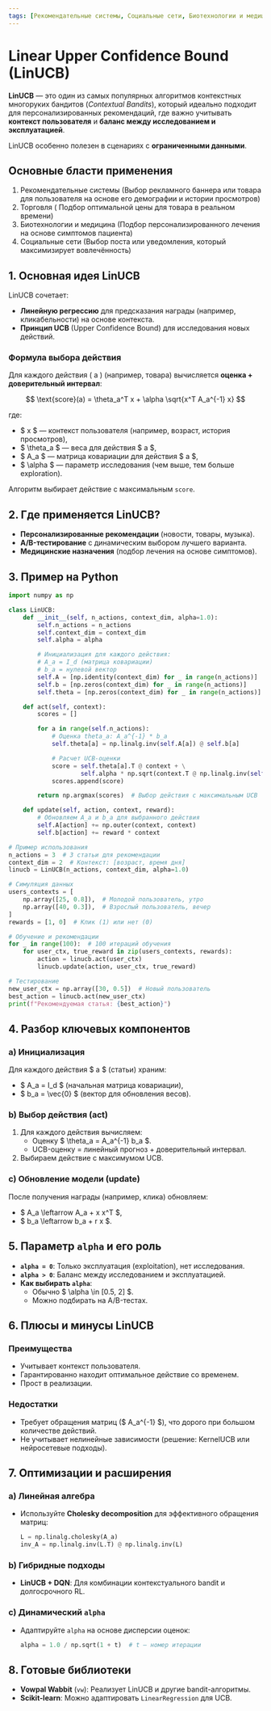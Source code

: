 ```yaml
---
tags: [Рекомендательные системы, Социальные сети, Биотехнологии и медицина, Торговля]
---
```


# Linear Upper Confidence Bound (LinUCB)

**LinUCB** — это один из самых популярных алгоритмов контекстных многоруких бандитов (_Contextual Bandits_), который идеально подходит для персонализированных рекомендаций, где важно учитывать **контекст пользователя** и **баланс между исследованием и эксплуатацией**.

LinUCB особенно полезен в сценариях с **ограниченными данными**.

## Основные бласти применения

1. Рекомендательные системы (Выбор рекламного баннера или товара для пользователя на основе его демографии и истории просмотров)
2. Торговля ( Подбор оптимальной цены для товара в реальном времени)
3. Биотехнологии и медицина (Подбор персонализированного лечения на основе симптомов пациента)
4. Социальные сети (Выбор поста или уведомления, который максимизирует вовлечённость)

## 1. Основная идея LinUCB

LinUCB сочетает:

- **Линейную регрессию** для предсказания награды (например, кликабельности) на основе контекста.
- **Принцип UCB** (Upper Confidence Bound) для исследования новых действий.

### Формула выбора действия

Для каждого действия \( a \) (например, товара) вычисляется **оценка + доверительный интервал**:

$$
\text{score}(a) = \theta_a^T x + \alpha \sqrt{x^T A_a^{-1} x}
$$

где:

- $ x $ — контекст пользователя (например, возраст, история просмотров),
- $ \theta_a $ — веса для действия $ a $,
- $ A_a $ — матрица ковариации для действия $ a $,
- $ \alpha $ — параметр исследования (чем выше, тем больше exploration).

Алгоритм выбирает действие с максимальным `score`.

## 2. Где применяется LinUCB?

- **Персонализированные рекомендации** (новости, товары, музыка).
- **A/B-тестирование** с динамическим выбором лучшего варианта.
- **Медицинские назначения** (подбор лечения на основе симптомов).

## 3. Пример на Python

```python
import numpy as np

class LinUCB:
    def __init__(self, n_actions, context_dim, alpha=1.0):
        self.n_actions = n_actions
        self.context_dim = context_dim
        self.alpha = alpha

        # Инициализация для каждого действия:
        # A_a = I_d (матрица ковариации)
        # b_a = нулевой вектор
        self.A = [np.identity(context_dim) for _ in range(n_actions)]
        self.b = [np.zeros(context_dim) for _ in range(n_actions)]
        self.theta = [np.zeros(context_dim) for _ in range(n_actions)]

    def act(self, context):
        scores = []

        for a in range(self.n_actions):
            # Оценка theta_a: A_a^{-1} * b_a
            self.theta[a] = np.linalg.inv(self.A[a]) @ self.b[a]

            # Расчет UCB-оценки
            score = self.theta[a].T @ context + \
                    self.alpha * np.sqrt(context.T @ np.linalg.inv(self.A[a]) @ context)
            scores.append(score)

        return np.argmax(scores)  # Выбор действия с максимальным UCB

    def update(self, action, context, reward):
        # Обновляем A_a и b_a для выбранного действия
        self.A[action] += np.outer(context, context)
        self.b[action] += reward * context

# Пример использования
n_actions = 3  # 3 статьи для рекомендации
context_dim = 2  # Контекст: [возраст, время дня]
linucb = LinUCB(n_actions, context_dim, alpha=1.0)

# Симуляция данных
users_contexts = [
    np.array([25, 0.8]),  # Молодой пользователь, утро
    np.array([40, 0.3]),  # Взрослый пользователь, вечер
]
rewards = [1, 0]  # Клик (1) или нет (0)

# Обучение и рекомендации
for _ in range(100):  # 100 итераций обучения
    for user_ctx, true_reward in zip(users_contexts, rewards):
        action = linucb.act(user_ctx)
        linucb.update(action, user_ctx, true_reward)

# Тестирование
new_user_ctx = np.array([30, 0.5])  # Новый пользователь
best_action = linucb.act(new_user_ctx)
print(f"Рекомендуемая статья: {best_action}")
```

## 4. Разбор ключевых компонентов

### a) Инициализация

Для каждого действия $ a $ (статьи) храним:

- $ A_a = I_d $ (начальная матрица ковариации),
- $ b_a = \vec{0} $ (вектор для обновления весов).

### b) Выбор действия (act)

1. Для каждого действия вычисляем:
   - Оценку $ \theta_a = A_a^{-1} b_a $.
   - UCB-оценку = линейный прогноз + доверительный интервал.
2. Выбираем действие с максимумом UCB.

### c) Обновление модели (update)

После получения награды (например, клика) обновляем:

- $ A_a \leftarrow A_a + x x^T $,
- $ b_a \leftarrow b_a + r x $.

## 5. Параметр `alpha` и его роль

- **`alpha = 0`**: Только эксплуатация (exploitation), нет исследования.
- **`alpha > 0`**: Баланс между исследованием и эксплуатацией.
- **Как выбирать `alpha`**:
  - Обычно $ \alpha \in [0.5, 2] $.
  - Можно подбирать на A/B-тестах.

## 6. Плюсы и минусы LinUCB

### Преимущества

- Учитывает контекст пользователя.
- Гарантированно находит оптимальное действие со временем.
- Прост в реализации.

### Недостатки

- Требует обращения матриц ($ A_a^{-1} $), что дорого при большом количестве действий.
- Не учитывает нелинейные зависимости (решение: KernelUCB или нейросетевые подходы).

## 7. Оптимизации и расширения

### a) Линейная алгебра

- Используйте **Cholesky decomposition** для эффективного обращения матриц:
  ```python
  L = np.linalg.cholesky(A_a)
  inv_A = np.linalg.inv(L.T) @ np.linalg.inv(L)
  ```

### b) Гибридные подходы

- **LinUCB + DQN**: Для комбинации контекстуального bandit и долгосрочного RL.

### c) Динамический `alpha`

- Адаптируйте `alpha` на основе дисперсии оценок:
  ```python
  alpha = 1.0 / np.sqrt(1 + t)  # t — номер итерации
  ```

## **8. Готовые библиотеки**

- **Vowpal Wabbit** (`vw`): Реализует LinUCB и другие bandit-алгоритмы.
- **Scikit-learn**: Можно адаптировать `LinearRegression` для UCB.
